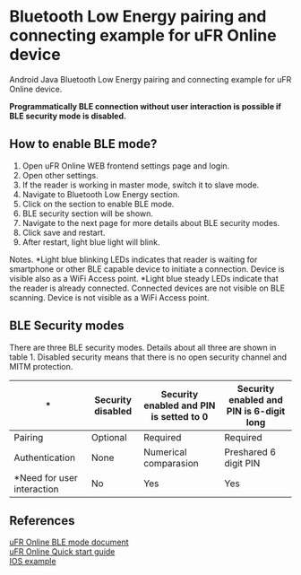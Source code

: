 # Bluetooth Low Energy pairing and connecting example for uFR Online device

Android Java Bluetooth Low Energy pairing and connecting example for uFR Online device.

<b>Programmatically BLE connection without user interaction is possible if BLE security mode is disabled.</b>

## How to enable BLE mode?

1. Open uFR Online WEB frontend settings page and login.
2. Open other settings.
3. If the reader is working in master mode, switch it to slave mode.
4. Navigate to Bluetooth Low Energy section.
5. Click on the section to enable BLE mode.
6. BLE security section will be shown.
7. Navigate to the next page for more details about BLE security modes.
8. Click save and restart.
9. After restart, light blue light will blink.

Notes.
*Light blue blinking LEDs indicates that reader is waiting for smartphone or other BLE capable device                             to initiate a connection. Device is visible also as a WiFi Access point.
*Light blue steady LEDs indicate that the reader is already connected. Connected devices are not visible on BLE scanning. Device is not visible as a WiFi Access point. 

## BLE Security modes

There are three BLE security modes. Details about all three are shown in table 1. Disabled security means that there is no open security channel and MITM protection.

| *                          | Security disabled | Security enabled and PIN is setted to 0 | Security enabled and PIN is 6-digit long |
|----------------------------|-------------------|-----------------------------------------|------------------------------------------|
| Pairing                    | Optional          | Required                                | Required                                 |
| Authentication             | None              | Numerical comparasion                   | Preshared 6 digit PIN                    |
| *Need for user interaction | No                | Yes                                     | Yes                                      |

## References


[uFR Online BLE mode document](https://www.d-logic.net/code/nfc-rfid-reader-sdk/ufr-doc/blob/master/uFR_Online_BLE_mode.pdf)<br/>
[uFR Online Quick start guide](https://www.d-logic.net/code/nfc-rfid-reader-sdk/ufr-doc/blob/master/uFR_Online%20-%20Quick_Start_Guide.pdf)<br/>
[IOS example](https://www.d-logic.net/code/nfc-rfid-reader-sdk/ufr-doc/nfc-rfid-reader-sdk/ufr_online-examples-ios-ble)